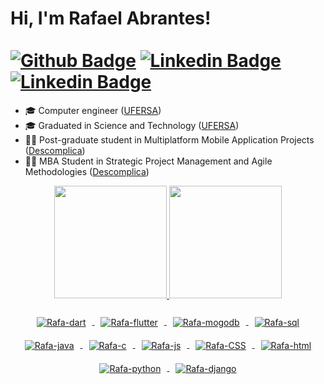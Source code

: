 # Hi, I'm Rafael Abrantes! <br> <br> [![Github Badge](https://img.shields.io/badge/GitHub-100000?style=for-the-badge&logo=github&logoColor=white&link=https://github.com/RafaAbranttes)](https://github.com/RafaAbranttes) <ls> [![Linkedin Badge](https://img.shields.io/badge/LinkedIn-0077B5?style=for-the-badge&logo=linkedin&logoColor=white&link=https://www.linkedin.com/in/rafael-a-186b681a1/)](https://www.linkedin.com/in/rafael-a-186b681a1/) <ls> [![Linkedin Badge](https://img.shields.io/badge/GitLab-330F63?style=for-the-badge&logo=gitlab&logoColor=white&link=https://www.linkedin.com/in/rafael-a-186b681a1/)](https://gitlab.com/rafaAbranttes)

- 🎓 Computer engineer ([UFERSA](https://ufersa.edu.br/))  
- 🎓 Graduated in Science and Technology ([UFERSA](https://ufersa.edu.br/))
- 🧑‍🎓 Post-graduate student in Multiplatform Mobile Application Projects ([Descomplica](https://descomplica.com.br/))
- 🧑‍🎓 MBA Student in Strategic Project Management and Agile Methodologies ([Descomplica](https://descomplica.com.br/))

<div align="center">
  <a href="https://github.com/RafaAbranttes">
  <img  height="180em" src="https://github-readme-stats.vercel.app/api?username=rafaAbranttes&show_icons=true&theme=dark&include_all_commits=true&count_private=true"/>
  <ls>
  <img height="180em" src="https://github-readme-stats.vercel.app/api/top-langs/?username=rafaAbranttes&layout=compact&langs_count=7&theme=dark&count_private=fales"/>
</div>

<div align="center"><br>
  <img align="center" style="padding: 10px;" alt="Rafa-dart"src="https://img.shields.io/badge/Dart-0175C2?style=for-the-badge&logo=dart&logoColor=white">
  <img align="center"style="padding: 10px;" alt="Rafa-flutter"src="https://img.shields.io/badge/Flutter-02569B?style=for-the-badge&logo=flutter&logoColor=white">
  <img align="center"style="padding: 10px;" alt="Rafa-mogodb"src="https://img.shields.io/badge/MongoDB-4EA94B?style=for-the-badge&logo=mongodb&logoColor=white">
  <img align="center"style="padding: 10px;" alt="Rafa-sql"src="https://img.shields.io/badge/PostgreSQL-316192?style=for-the-badge&logo=postgresql&logoColor=white">
  <img align="center"style="padding: 10px;" alt="Rafa-java"src="https://img.shields.io/badge/Java-ED8B00?style=for-the-badge&logo=java&logoColor=white">
  <img align="center" style="padding: 10px;"alt="Rafa-c"src="https://img.shields.io/badge/C-00599C?style=for-the-badge&logo=c&logoColor=white">
  <img align="center"style="padding: 10px;" alt="Rafa-js" src="https://img.shields.io/badge/JavaScript-F7DF1E?style=for-the-badge&logo=javascript&logoColor=black">
  <img align="center" style="padding: 10px;"alt="Rafa-CSS"  src="https://img.shields.io/badge/CSS3-1572B6?style=for-the-badge&logo=css3&logoColor=white">
  <img align="center"style="padding: 10px;" alt="Rafa-html" src="https://img.shields.io/badge/HTML5-E34F26?style=for-the-badge&logo=html5&logoColor=white">
  <img align="center"style="padding: 10px;" alt="Rafa-python"src="https://img.shields.io/badge/Python-3776AB?style=for-the-badge&logo=python&logoColor=white">
  <img align="center" style="padding: 10px;"alt="Rafa-django"src="https://img.shields.io/badge/Django-092E20?style=for-the-badge&logo=django&logoColor=white">
</div>
